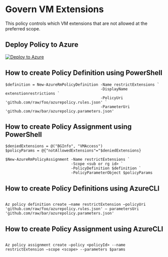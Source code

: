 # Govern VM Extensions

This policy controls which VM extensions that are not allowed at the preferred scope.

## Deploy Policy to Azure

[![Deploy to Azure](http://azuredeploy.net/deploybutton.png)](https://portal.azure.com/#create/Microsoft.Template/uri/https%3A%2F%2Fraw.githubusercontent.com%2Fazure%2Fazure-policy-samples%2Fmaster%2Fcompute%2Fnot-allowed-vmextension%2Fazurepolicy.json)

## How to create Policy Definition using PowerShell

````
$definition = New-AzureRmPolicyDefinition -Name restrictExtensions `
                                          -DisplayName extenstionrestrictions `
                                          -PolicyUri 'github.com/raw/foo/azurepolicy.rules.json' `
                                          -ParameterUri 'github.com/raw/bar/azurepolicy.parameters.json'
````

## How to create Policy Assignment using PowerShell

````
$deniedExtensions = @("BGInfo", "VMAccess")
$policyParams = @{"notAllowedExtensions"="$deniedExtensions}

$New-AzureRmPolicyAssignment -Name restrictExtensions `
                             -Scope <sub or rg id> `
                             -PolicyDefinition $definition `
                             -PolicyParameterObject $policyParams
````
## How to create Policy Definitions using AzureCLI

````

Az policy definition create –name restrictExtension –policyUri 'github.com/raw/foo/azurepolicy.rules.json' – parametersUri 'github.com/raw/bar/azurepolicy.parameters.json'

````

## How to create Policy Assignment using AzureCLI

````

Az policy assignment create –policy <policyId> --name restrictExtension –scope <scope> --parameters $params

````

